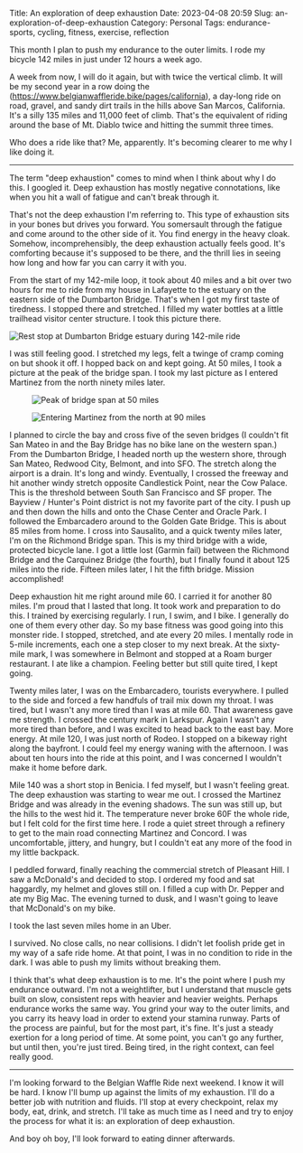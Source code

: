 Title: An exploration of deep exhaustion
Date: 2023-04-08 20:59
Slug: an-exploration-of-deep-exhaustion
Category: Personal
Tags: endurance-sports, cycling, fitness, exercise, reflection

This month I plan to push my endurance to the outer limits. I rode my bicycle 142 miles in just under 12 hours a week ago. 

A week from now, I will do it again, but with twice the vertical climb. It will be my second year in a row doing the (https://www.belgianwaffleride.bike/pages/california), a day-long ride on road, gravel, and sandy dirt trails in the hills above San Marcos, California. It's a silly 135 miles and 11,000 feet of climb. That's the equivalent of riding around the base of Mt. Diablo twice and hitting the summit three times. 

Who does a ride like that? Me, apparently. It's becoming clearer to me why I like doing it. 

---

The term "deep exhaustion" comes to mind when I think about why I do this. I googled it. Deep exhaustion has mostly negative connotations, like when you hit a wall of fatigue and can't break through it. 

That's not the deep exhaustion I'm referring to. This type of exhaustion sits in your bones but drives you forward. You somersault through the fatigue and come around to the other side of it. You find energy in the heavy cloak. Somehow, incomprehensibly, the deep exhaustion actually feels good. It's comforting because it's supposed to be there, and the thrill lies in seeing how long and how far you can carry it with you. 

From the start of my 142-mile loop, it took about 40 miles and a bit over two hours for me to ride from my house in Lafayette to the estuary on the eastern side of the Dumbarton Bridge. That's when I got my first taste of tiredness. I stopped there and stretched. I filled my water bottles at a little trailhead visitor center structure. I took this picture there. 

![Rest stop at Dumbarton Bridge estuary during 142-mile ride]({static}/images/IMG_4207-1024x768.jpeg)

I was still feeling good. I stretched my legs, felt a twinge of cramp coming on but shook it off. I hopped back on and kept going. At 50 miles, I took a picture at the peak of the bridge span. I took my last picture as I entered Martinez from the north ninety miles later. 

<figure class="wp-block-image size-large">

![Peak of bridge span at 50 miles]({static}/images/IMG_4208-1024x768.jpeg)

![Entering Martinez from the north at 90 miles]({static}/images/IMG_4216-1024x768.jpeg)

</figure>

I planned to circle the bay and cross five of the seven bridges (I couldn't fit San Mateo in and the Bay Bridge has no bike lane on the western span.) From the Dumbarton Bridge, I headed north up the western shore, through San Mateo, Redwood City, Belmont, and into SFO. The stretch along the airport is a drain. It's long and windy. Eventually, I crossed the freeway and hit another windy stretch opposite Candlestick Point, near the Cow Palace. This is the threshold between South San Francisco and SF proper. The Bayview / Hunter's Point district is not my favorite part of the city. I push up and then down the hills and onto the Chase Center and Oracle Park. I followed the Embarcadero around to the Golden Gate Bridge. This is about 85 miles from home. I cross into Sausalito, and a quick twenty miles later, I'm on the Richmond Bridge span. This is my third bridge with a wide, protected bicycle lane. I got a little lost (Garmin fail) between the Richmond Bridge and the Carquinez Bridge (the fourth), but I finally found it about 125 miles into the ride. Fifteen miles later, I hit the fifth bridge. Mission accomplished! 

Deep exhaustion hit me right around mile 60. I carried it for another 80 miles. I'm proud that I lasted that long. It took work and preparation to do this. I trained by exercising regularly. I run, I swim, and I bike. I generally do one of them every other day. So my base fitness was good going into this monster ride. I stopped, stretched, and ate every 20 miles. I mentally rode in 5-mile increments, each one a step closer to my next break. At the sixty-mile mark, I was somewhere in Belmont and stopped at a Roam burger restaurant. I ate like a champion. Feeling better but still quite tired, I kept going. 

Twenty miles later, I was on the Embarcadero, tourists everywhere. I pulled to the side and forced a few handfuls of trail mix down my throat. I was tired, but I wasn't any more tired than I was at mile 60. That awareness gave me strength. I crossed the century mark in Larkspur. Again I wasn't any more tired than before, and I was excited to head back to the east bay. More energy. At mile 120, I was just north of Rodeo. I stopped on a bikeway right along the bayfront. I could feel my energy waning with the afternoon. I was about ten hours into the ride at this point, and I was concerned I wouldn't make it home before dark. 

Mile 140 was a short stop in Benicia. I fed myself, but I wasn't feeling great. The deep exhaustion was starting to wear me out. I crossed the Martinez Bridge and was already in the evening shadows. The sun was still up, but the hills to the west hid it. The temperature never broke 60F the whole ride, but I felt cold for the first time here. I rode a quiet street through a refinery to get to the main road connecting Martinez and Concord. I was uncomfortable, jittery, and hungry, but I couldn't eat any more of the food in my little backpack. 

I peddled forward, finally reaching the commercial stretch of Pleasant Hill. I saw a McDonald's and decided to stop. I ordered my food and sat haggardly, my helmet and gloves still on. I filled a cup with Dr. Pepper and ate my Big Mac. The evening turned to dusk, and I wasn't going to leave that McDonald's on my bike. 

I took the last seven miles home in an Uber. 

I survived. No close calls, no near collisions. I didn't let foolish pride get in my way of a safe ride home. At that point, I was in no condition to ride in the dark. I was able to push my limits without breaking them.

I think that's what deep exhaustion is to me. It's the point where I push my endurance outward. I'm not a weightlifter, but I understand that muscle gets built on slow, consistent reps with heavier and heavier weights. Perhaps endurance works the same way. You grind your way to the outer limits, and you carry its heavy load in order to extend your stamina runway. Parts of the process are painful, but for the most part, it's fine. It's just a steady exertion for a long period of time. At some point, you can't go any further, but until then, you're just tired. Being tired, in the right context, can feel really good. 

---

I'm looking forward to the Belgian Waffle Ride next weekend. I know it will be hard. I know I'll bump up against the limits of my exhaustion. I'll do a better job with nutrition and fluids. I'll stop at every checkpoint, relax my body, eat, drink, and stretch. I'll take as much time as I need and try to enjoy the process for what it is: an exploration of deep exhaustion.

And boy oh boy, I'll look forward to eating dinner afterwards.